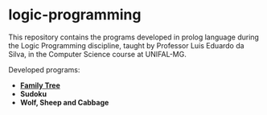 # logic-programming
This repository contains the programs developed in prolog language during the Logic Programming discipline, taught by Professor Luis Eduardo da Silva, in the Computer Science course at UNIFAL-MG. 

Developed programs:
- <b>[Family Tree](https://github.com/nicolelimat/logic-programming/tree/main/familytree)</b>
- <b>Sudoku</b>
- <b>Wolf, Sheep and Cabbage</b>
